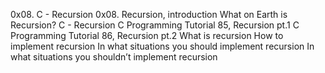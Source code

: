 
0x08. C - Recursion
0x08. Recursion, introduction
What on Earth is Recursion?
C - Recursion
C Programming Tutorial 85, Recursion pt.1
C Programming Tutorial 86, Recursion pt.2
What is recursion
How to implement recursion
In what situations you should implement recursion
In what situations you shouldn’t implement recursion
